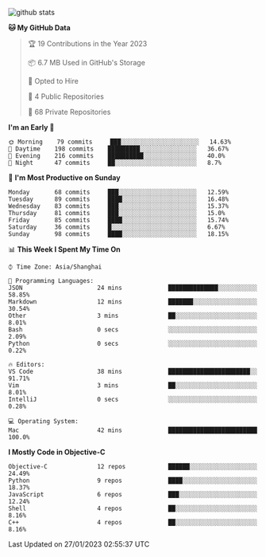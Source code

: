 
![github stats](https://github-readme-stats.vercel.app/api?username=ChesterYue&show_icons=true&count_private=true)

<!-- ![wakatime](https://github-readme-stats.vercel.app/api/wakatime?username=ChesterYue&layout=compact) -->

<!-- ![wakatime](https://github-readme-stats.vercel.app/api/top-langs/?username=ChesterYue&layout=compact) -->

<!--START_SECTION:waka-->
**🐱 My GitHub Data** 

> 🏆 19 Contributions in the Year 2023
 > 
> 📦 6.7 MB Used in GitHub's Storage 
 > 
> 💼 Opted to Hire
 > 
> 📜 4 Public Repositories 
 > 
> 🔑 68 Private Repositories  
 > 
**I'm an Early 🐤** 

```text
🌞 Morning    79 commits     ███░░░░░░░░░░░░░░░░░░░░░░   14.63% 
🌆 Daytime    198 commits    █████████░░░░░░░░░░░░░░░░   36.67% 
🌃 Evening    216 commits    ██████████░░░░░░░░░░░░░░░   40.0% 
🌙 Night      47 commits     ██░░░░░░░░░░░░░░░░░░░░░░░   8.7%

```
📅 **I'm Most Productive on Sunday** 

```text
Monday       68 commits     ███░░░░░░░░░░░░░░░░░░░░░░   12.59% 
Tuesday      89 commits     ████░░░░░░░░░░░░░░░░░░░░░   16.48% 
Wednesday    83 commits     ███░░░░░░░░░░░░░░░░░░░░░░   15.37% 
Thursday     81 commits     ███░░░░░░░░░░░░░░░░░░░░░░   15.0% 
Friday       85 commits     ████░░░░░░░░░░░░░░░░░░░░░   15.74% 
Saturday     36 commits     █░░░░░░░░░░░░░░░░░░░░░░░░   6.67% 
Sunday       98 commits     ████░░░░░░░░░░░░░░░░░░░░░   18.15%

```


📊 **This Week I Spent My Time On** 

```text
⌚︎ Time Zone: Asia/Shanghai

💬 Programming Languages: 
JSON                     24 mins             ██████████████░░░░░░░░░░░   58.85% 
Markdown                 12 mins             ███████░░░░░░░░░░░░░░░░░░   30.54% 
Other                    3 mins              ██░░░░░░░░░░░░░░░░░░░░░░░   8.01% 
Bash                     0 secs              ░░░░░░░░░░░░░░░░░░░░░░░░░   2.09% 
Python                   0 secs              ░░░░░░░░░░░░░░░░░░░░░░░░░   0.22%

🔥 Editors: 
VS Code                  38 mins             ███████████████████████░░   91.71% 
Vim                      3 mins              ██░░░░░░░░░░░░░░░░░░░░░░░   8.01% 
IntelliJ                 0 secs              ░░░░░░░░░░░░░░░░░░░░░░░░░   0.28%

💻 Operating System: 
Mac                      42 mins             █████████████████████████   100.0%

```

**I Mostly Code in Objective-C** 

```text
Objective-C              12 repos            ██████░░░░░░░░░░░░░░░░░░░   24.49% 
Python                   9 repos             ████░░░░░░░░░░░░░░░░░░░░░   18.37% 
JavaScript               6 repos             ███░░░░░░░░░░░░░░░░░░░░░░   12.24% 
Shell                    4 repos             ██░░░░░░░░░░░░░░░░░░░░░░░   8.16% 
C++                      4 repos             ██░░░░░░░░░░░░░░░░░░░░░░░   8.16%

```



 Last Updated on 27/01/2023 02:55:37 UTC
<!--END_SECTION:waka-->